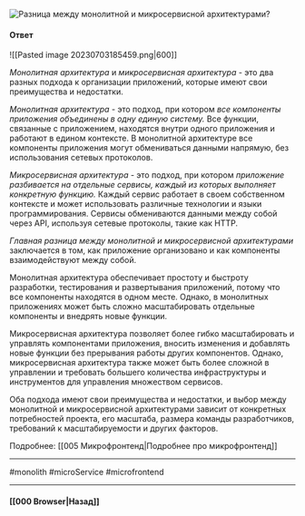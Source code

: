 ![Разница между монолитной и микросервисной архитектурами?](https://youtu.be/70VnuTXi4Wk?t=436)

#### Ответ

![[Pasted image 20230703185459.png|600]]

*Монолитная архитектура* и *микросервисная архитектура* - это два разных подхода к организации приложений, которые имеют свои преимущества и недостатки.

*Монолитная архитектура* - это подход, при котором *все компоненты приложения объединены в одну единую систему.* Все функции, связанные с приложением, находятся внутри одного приложения и работают в едином контексте. В монолитной архитектуре все компоненты приложения могут обмениваться данными напрямую, без использования сетевых протоколов.

*Микросервисная архитектура* - это подход, при котором *приложение разбивается на отдельные сервисы, каждый из которых выполняет конкретную функцию.* Каждый сервис работает в своем собственном контексте и может использовать различные технологии и языки программирования. Сервисы обмениваются данными между собой через API, используя сетевые протоколы, такие как HTTP.

*Главная разница между монолитной и микросервисной архитектурами* заключается в том, как приложение организовано и как компоненты взаимодействуют между собой. 

Монолитная архитектура обеспечивает простоту и быстроту разработки, тестирования и развертывания приложений, потому что все компоненты находятся в одном месте. Однако, в монолитных приложениях может быть сложно масштабировать отдельные компоненты и внедрять новые функции.

Микросервисная архитектура позволяет более гибко масштабировать и управлять компонентами приложения, вносить изменения и добавлять новые функции без прерывания работы других компонентов. Однако, микросервисная архитектура также может быть более сложной в управлении и требовать большего количества инфраструктуры и инструментов для управления множеством сервисов.

Оба подхода имеют свои преимущества и недостатки, и выбор между монолитной и микросервисной архитектурами зависит от конкретных потребностей проекта, его масштаба, размера команды разработчиков, требований к масштабируемости и других факторов.

Подробнее: [[005 Микрофронтенд|Подробнее про микрофронтенд]]

___
#monolith #microService #microfrontend 

___

#### [[000 Browser|Назад]]